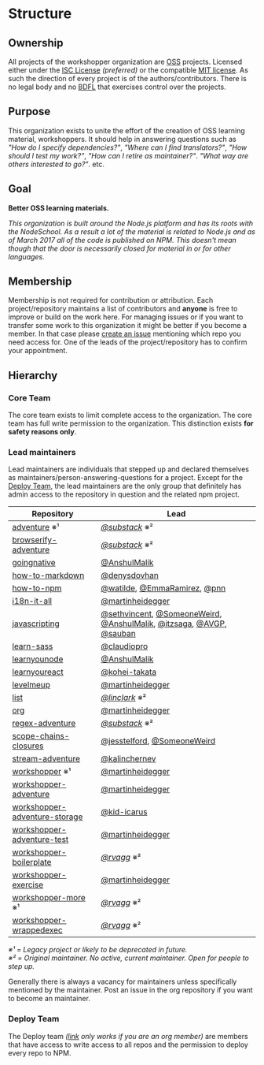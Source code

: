 # Structure

## Ownership

All projects of the workshopper organization are [OSS](https://en.wikipedia.org/wiki/Open-source_software) projects.
Licensed either under the [ISC License](https://tldrlegal.com/license/-isc-license) _(preferred)_ or the compatible
[MIT license](https://tldrlegal.com/license/mit-license). As such the direction of every project is 
of the authors/contributors. There is no legal body and no [BDFL](https://en.wikipedia.org/wiki/Benevolent_dictator_for_life)
that exercises control over the projects.

## Purpose

This organization exists to unite the effort of the creation of OSS learning material, workshoppers.
It should help in answering questions such as _"How do I specify dependencies?"_, _"Where can I find translators?"_,
_"How should I test my work?"_, _"How can I retire as maintainer?"_. _"What way are others interested to go?"_. etc.

## Goal

**Better OSS learning materials.**

_This organization is built around the Node.js platform and has its roots with the NodeSchool. As a result a lot of the
material is related to Node.js and as of March 2017 all of the code is published on NPM. This doesn't mean though that
the door is necessarily closed for material in or for other languages._

## Membership

Membership is not required for contribution or attribution. Each project/repository maintains a list of contributors
and **anyone** is free to improve or build on the work here. For managing issues or if you want to transfer 
some work to this organization it might be better if you become a member. In that case please [create an issue](https://github.com/workshopper/org/issues/new)
mentioning which repo you need access for. One of the leads of the project/repository has to confirm your appointment.

## Hierarchy

### Core Team

The core team exists to limit complete access to the organization. The core team has full write permission to the organization.
This distinction exists **for safety reasons only**.

### Lead maintainers

Lead maintainers are individuals that stepped up and declared themselves as maintainers/person-answering-questions for a
project. Except for the [Deploy Team](#deploy-team), the lead maintainers are the only group that definitely has admin access
to the repository in question and the related npm project.

| Repository | Lead |
|------------|------|
| [adventure](https://github.com/workshopper/adventure) ※¹ | _[@substack](https://github.com/substack)_ ※² |
| [browserify-adventure](https://github.com/workshopper/browserify-adventure) | _[@substack](https://github.com/substack)_ ※² |
| [goingnative](https://github.com/workshopper/goingnative) | [@AnshulMalik](https://github.com/AnshulMalik) |
| [how-to-markdown](https://github.com/workshopper/how-to-markdown) | [@denysdovhan](https://github.com/denysdovhan) |
| [how-to-npm](https://github.com/workshopper/how-to-npm) | [@watilde](https://github.com/watilde), [@EmmaRamirez](https://github.com/EmmaRamirez), [@pnn](https://github.com/pnn) |
| [i18n-it-all](https://github.com/workshopper/i18n-it-all) | [@martinheidegger](https://github.com/martinheidegger) |
| [javascripting](https://github.com/workshopper/javascripting) | [@sethvincent](https://github.com/sethvincent), [@SomeoneWeird](https://github.com/SomeoneWeird), [@AnshulMalik](https://github.com/AnshulMalik), [@itzsaga](https://github.com/itzsaga), [@AVGP](https://github.com/AVGP), [@sauban](https://github.com/sauban) |
| [learn-sass](https://github.com/workshopper/learn-sass) | [@claudiopro](https://github.com/claudiopro) |
| [learnyounode](https://github.com/workshopper/learnyounode) | [@AnshulMalik](https://github.com/AnshulMalik) |
| [learnyoureact](https://github.com/workshopper/learnyoureact) | [@kohei-takata](https://github.com/kohei-takata) |
| [levelmeup](https://github.com/workshopper/levelmeup) | [@martinheidegger](https://github.com/martinheidegger) |
| [list](https://github.com/workshopper/list) | _[@linclark](https://github.com/linclark)_ ※² |
| [org](https://github.com/workshopper/org) | [@martinheidegger](https://github.com/martinheidegger) |
| [regex-adventure](https://github.com/workshopper/regex-adventure) | _[@substack](https://github.com/substack)_ ※² |
| [scope-chains-closures](https://github.com/workshopper/scope-chains-closures) | [@jesstelford](https://github.com/jesstelford), [@SomeoneWeird](https://github.com/SomeoneWeird) |
| [stream-adventure](https://github.com/workshopper/stream-adventure) | [@kalinchernev](https://github.com/kalinchernev) |
| [workshopper](https://github.com/workshopper/workshopper) ※¹ | [@martinheidegger](https://github.com/martinheidegger) |
| [workshopper-adventure](https://github.com/workshopper/workshopper-adventure) | [@martinheidegger](https://github.com/martinheidegger) |
| [workshopper-adventure-storage](https://github.com/workshopper/workshopper-adventure-storage) | [@kid-icarus](https://github.com/kid-icarus) |
| [workshopper-adventure-test](https://github.com/workshopper/workshopper-adventure-test) | [@martinheidegger](https://github.com/martinheidegger) |
| [workshopper-boilerplate](https://github.com/workshopper/workshopper-boilerplate) | _[@rvagg](https://github.com/rvagg)_ ※² |
| [workshopper-exercise](https://github.com/workshopper/workshopper-exercise) | [@martinheidegger](https://github.com/martinheidegger) |
| [workshopper-more](https://github.com/workshopper/workshopper-more) ※¹ | _[@rvagg](https://github.com/rvagg)_ ※² |
| [workshopper-wrappedexec](https://github.com/workshopper/workshopper-wrappedexec) | _[@rvagg](https://github.com/rvagg)_ ※² |

_※¹ = Legacy project or likely to be deprecated in future._<br>
_※² = Original maintainer. No active, current maintainer. Open for people to step up._

Generally there is always a vacancy for maintainers unless specifically mentioned by the maintainer. Post an issue in the org
repository if you want to become an maintainer.

### Deploy Team

The Deploy team _([link](https://github.com/orgs/workshopper/teams/deploy) only works if you are an org member)_ are members
that have access to write access to all repos and the permission to deploy every repo to NPM.
